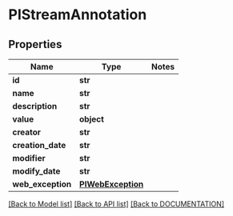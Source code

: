 # PIStreamAnnotation

## Properties
Name | Type | Notes
------------ | ------------- | -------------
**id** | **str**
**name** | **str**
**description** | **str**
**value** | **object**
**creator** | **str**
**creation_date** | **str**
**modifier** | **str**
**modify_date** | **str**
**web_exception** | **[**PIWebException**](../models/PIWebException.md)**

[[Back to Model list]](../../DOCUMENTATION.md#documentation-for-models) [[Back to API list]](../../DOCUMENTATION.md#documentation-for-api-endpoints) [[Back to DOCUMENTATION]](../../DOCUMENTATION.md)
